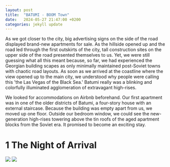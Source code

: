 ```yaml
---
layout: post
title:  "BATUMI - BOOM Town"
date:   2024-05-27 21:47:00 +0200
categories: jekyll update
---
```


As we got closer to the city, big advertising signs on the side of the road displayed brand-new apartments for sale. As the hillside opened up and the road led through the first outskirts of the city, tall construction sites on the upper side of the road presented themselves to us. Yet, we were still guessing what all this meant because, so far, we had experienced the Georgian building scapes as only minimally maintained post-Soviet towns with chaotic road layouts. As soon as we arrived at the coastline where the view opened up to the main city, we understood why people were calling this 'the Las Vegas of the Black Sea.' Batumi really was a blinking and colorfully illuminated agglomeration of extravagant high-rises. 

We looked for accommodations on Airbnb beforehand. Our first apartment was in one of the older districts of Batumi, a four-story house with an external staircase. Because the building was empty apart from us, we moved up one floor. Outside our bedroom window, we could see the new-generation high-rises towering above the tin roofs of the aged apartment blocks from the Soviet era. It promised to become an exciting stay.
# 1 The Night of Arrival

<img src="http://www.bennettcreations.de/files/bennettcreations/photos/Georgia%20Batumi%202024/IMG09438sm.jpg">

<img src="http://www.bennettcreations.de/files/bennettcreations/photos/Georgia%20Batumi%202024/IMG_2438sm.jpg">
